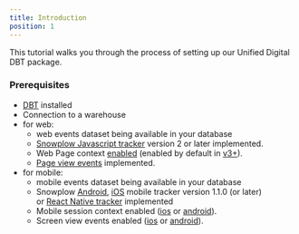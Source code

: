 ```yaml
---
title: Introduction
position: 1
---
```


This tutorial walks you through the process of setting up our Unified Digital DBT package.

### Prerequisites

- [DBT](https://github.com/dbt-labs/dbt) installed
- Connection to a warehouse
- for web:
  - web events dataset being available in your database
  - [Snowplow Javascript tracker](https://docs.snowplow.io/docs/sources/trackers/javascript-trackers/) version 2 or later implemented.
  - Web Page context [enabled](https://docs.snowplow.io/docs/sources/trackers/web-trackers/tracker-setup/initialization-options/) (enabled by default in [v3+](https://docs.snowplow.io/docs/sources/trackers/web-trackers/tracker-setup/initialization-options/)).
  - [Page view events](https://docs.snowplow.io/docs/sources/trackers/web-trackers/tracking-events/#page-views) implemented.
- for mobile:
  - mobile events dataset being available in your database
  - Snowplow [Android](https://docs.snowplow.io/docs/sources/trackers/mobile-trackers/previous-versions/android-tracker/), [iOS](https://docs.snowplow.io/docs/sources/trackers/mobile-trackers/previous-versions/objective-c-tracker/) mobile tracker version 1.1.0 (or later) or [React Native tracker](https://docs.snowplow.io/docs/sources/trackers/react-native-tracker/) implemented
  - Mobile session context enabled ([ios](https://docs.snowplow.io/docs/sources/trackers/mobile-trackers/previous-versions/objective-c-tracker/ios-tracker-1-7-0/#session-context) or [android](https://docs.snowplow.io/docs/sources/trackers/mobile-trackers/previous-versions/android-tracker/android-1-7-0/#session-tracking)).
  - Screen view events enabled ([ios](https://docs.snowplow.io/docs/sources/trackers/mobile-trackers/previous-versions/objective-c-tracker/ios-tracker-1-7-0/#tracking-features) or [android](https://docs.snowplow.io/docs/sources/trackers/mobile-trackers/previous-versions/android-tracker/android-1-7-0/#tracking-features)).
